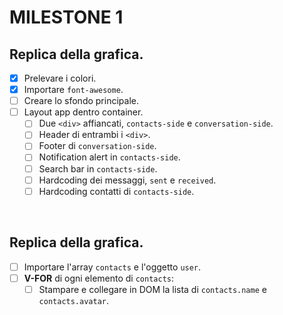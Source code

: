 # MILESTONE 1
## Replica della grafica.
- [x] Prelevare i colori.
- [X] Importare `font-awesome`.
- [ ] Creare lo sfondo principale.
- [ ] Layout app dentro container.
    - [ ] Due `<div>` affiancati, `contacts-side` e `conversation-side`.
    - [ ] Header di entrambi i `<div>`.
    - [ ] Footer di `conversation-side`.
    - [ ] Notification alert in `contacts-side`.
    - [ ] Search bar in `contacts-side`.
    - [ ] Hardcoding dei messaggi, `sent` e `received`.
    - [ ] Hardcoding contatti di `contacts-side`.

<br>

## Replica della grafica.
- [ ] Importare l'array `contacts` e l'oggetto `user`.
- [ ] **V-FOR** di ogni elemento di `contacts`:
    - [ ] Stampare e collegare in DOM la lista di `contacts.name` e `contacts.avatar`.

